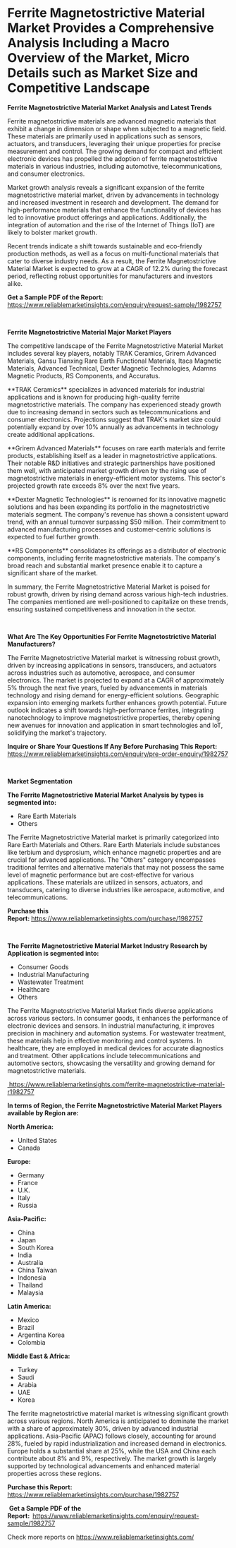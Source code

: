 <p><h1>Ferrite Magnetostrictive Material Market Provides a Comprehensive Analysis Including a Macro Overview of the Market, Micro Details such as Market Size and Competitive Landscape</h1></p><p><strong>Ferrite Magnetostrictive Material Market Analysis and Latest Trends</strong></p>
<p><p>Ferrite magnetostrictive materials are advanced magnetic materials that exhibit a change in dimension or shape when subjected to a magnetic field. These materials are primarily used in applications such as sensors, actuators, and transducers, leveraging their unique properties for precise measurement and control. The growing demand for compact and efficient electronic devices has propelled the adoption of ferrite magnetostrictive materials in various industries, including automotive, telecommunications, and consumer electronics.</p><p>Market growth analysis reveals a significant expansion of the ferrite magnetostrictive material market, driven by advancements in technology and increased investment in research and development. The demand for high-performance materials that enhance the functionality of devices has led to innovative product offerings and applications. Additionally, the integration of automation and the rise of the Internet of Things (IoT) are likely to bolster market growth.</p><p>Recent trends indicate a shift towards sustainable and eco-friendly production methods, as well as a focus on multi-functional materials that cater to diverse industry needs. As a result, the Ferrite Magnetostrictive Material Market is expected to grow at a CAGR of 12.2% during the forecast period, reflecting robust opportunities for manufacturers and investors alike.</p></p>
<p><strong>Get a Sample PDF of the Report:&nbsp;</strong> <a href="https://www.reliablemarketinsights.com/enquiry/request-sample/1982757?utm_campaign=2636&utm_medium=2&utm_source=Github&utm_content=ia&utm_term=03042025&utm_id=ferrite-magnetostrictive-material">https://www.reliablemarketinsights.com/enquiry/request-sample/1982757</a></p>
<p>&nbsp;</p>
<p><strong>Ferrite Magnetostrictive Material Major Market Players</strong></p>
<p><p>The competitive landscape of the Ferrite Magnetostrictive Material Market includes several key players, notably TRAK Ceramics, Grirem Advanced Materials, Gansu Tianxing Rare Earth Functional Materials, Itaca Magnetic Materials, Advanced Technical, Dexter Magnetic Technologies, Adamns Magnetic Products, RS Components, and Accuratus. </p><p>**TRAK Ceramics** specializes in advanced materials for industrial applications and is known for producing high-quality ferrite magnetostrictive materials. The company has experienced steady growth due to increasing demand in sectors such as telecommunications and consumer electronics. Projections suggest that TRAK's market size could potentially expand by over 10% annually as advancements in technology create additional applications.</p><p>**Grirem Advanced Materials** focuses on rare earth materials and ferrite products, establishing itself as a leader in magnetostrictive applications. Their notable R&D initiatives and strategic partnerships have positioned them well, with anticipated market growth driven by the rising use of magnetostrictive materials in energy-efficient motor systems. This sector's projected growth rate exceeds 8% over the next five years.</p><p>**Dexter Magnetic Technologies** is renowned for its innovative magnetic solutions and has been expanding its portfolio in the magnetostrictive materials segment. The company's revenue has shown a consistent upward trend, with an annual turnover surpassing $50 million. Their commitment to advanced manufacturing processes and customer-centric solutions is expected to fuel further growth.</p><p>**RS Components** consolidates its offerings as a distributor of electronic components, including ferrite magnetostrictive materials. The company's broad reach and substantial market presence enable it to capture a significant share of the market.</p><p>In summary, the Ferrite Magnetostrictive Material Market is poised for robust growth, driven by rising demand across various high-tech industries. The companies mentioned are well-positioned to capitalize on these trends, ensuring sustained competitiveness and innovation in the sector.</p></p>
<p>&nbsp;</p>
<p><strong>What Are The Key Opportunities For Ferrite Magnetostrictive Material Manufacturers?</strong></p>
<p><p>The Ferrite Magnetostrictive Material market is witnessing robust growth, driven by increasing applications in sensors, transducers, and actuators across industries such as automotive, aerospace, and consumer electronics. The market is projected to expand at a CAGR of approximately 5% through the next five years, fueled by advancements in materials technology and rising demand for energy-efficient solutions. Geographic expansion into emerging markets further enhances growth potential. Future outlook indicates a shift towards high-performance ferrites, integrating nanotechnology to improve magnetostrictive properties, thereby opening new avenues for innovation and application in smart technologies and IoT, solidifying the market's trajectory.</p></p>
<p><strong>Inquire or Share Your Questions If Any Before Purchasing This Report:</strong> <a href="https://www.reliablemarketinsights.com/enquiry/pre-order-enquiry/1982757?utm_campaign=2636&utm_medium=2&utm_source=Github&utm_content=ia&utm_term=03042025&utm_id=ferrite-magnetostrictive-material">https://www.reliablemarketinsights.com/enquiry/pre-order-enquiry/1982757</a></p>
<p>&nbsp;</p>
<p><strong>Market Segmentation</strong></p>
<p><strong>The Ferrite Magnetostrictive Material Market Analysis by types is segmented into:</strong></p>
<p><ul><li>Rare Earth Materials</li><li>Others</li></ul></p>
<p><p>The Ferrite Magnetostrictive Material market is primarily categorized into Rare Earth Materials and Others. Rare Earth Materials include substances like terbium and dysprosium, which enhance magnetic properties and are crucial for advanced applications. The "Others" category encompasses traditional ferrites and alternative materials that may not possess the same level of magnetic performance but are cost-effective for various applications. These materials are utilized in sensors, actuators, and transducers, catering to diverse industries like aerospace, automotive, and telecommunications.</p></p>
<p><strong>Purchase this Report:&nbsp;</strong><a href="https://www.reliablemarketinsights.com/purchase/1982757?utm_campaign=2636&utm_medium=2&utm_source=Github&utm_content=ia&utm_term=03042025&utm_id=ferrite-magnetostrictive-material">https://www.reliablemarketinsights.com/purchase/1982757</a></p>
<p>&nbsp;</p>
<p><strong>The Ferrite Magnetostrictive Material Market Industry Research by Application is segmented into:</strong></p>
<p><ul><li>Consumer Goods</li><li>Industrial Manufacturing</li><li>Wastewater Treatment</li><li>Healthcare</li><li>Others</li></ul></p>
<p><p>The Ferrite Magnetostrictive Material Market finds diverse applications across various sectors. In consumer goods, it enhances the performance of electronic devices and sensors. In industrial manufacturing, it improves precision in machinery and automation systems. For wastewater treatment, these materials help in effective monitoring and control systems. In healthcare, they are employed in medical devices for accurate diagnostics and treatment. Other applications include telecommunications and automotive sectors, showcasing the versatility and growing demand for magnetostrictive materials.</p></p>
<p><a href="https://www.reliablemarketinsights.com/ferrite-magnetostrictive-material-r1982757?utm_campaign=2636&utm_medium=2&utm_source=Github&utm_content=ia&utm_term=03042025&utm_id=ferrite-magnetostrictive-material">&nbsp;https://www.reliablemarketinsights.com/ferrite-magnetostrictive-material-r1982757</a></p>
<p><strong>In terms of Region, the Ferrite Magnetostrictive Material Market Players available by Region are:</strong></p>
<p>
    <p> <strong> North America: </strong>
        <ul>
            <li>United States</li>
            <li>Canada</li>
        </ul>
        </p> 
    <p> <strong> Europe: </strong>
        <ul>
            <li>Germany</li>
            <li>France</li>
            <li>U.K.</li>
            <li>Italy</li>
            <li>Russia</li>
        </ul>
        </p> 
    <p> <strong> Asia-Pacific: </strong>
        <ul>
            <li>China</li>
            <li>Japan</li>
            <li>South Korea</li>
            <li>India</li>
            <li>Australia</li>
            <li>China Taiwan</li>
            <li>Indonesia</li>
            <li>Thailand</li>
            <li>Malaysia</li>
        </ul>
        </p> 
    <p> <strong> Latin America: </strong>
        <ul>
            <li>Mexico</li>
            <li>Brazil</li>
            <li>Argentina Korea</li>
            <li>Colombia</li>
        </ul>
        </p> 
    <p> <strong> Middle East & Africa: </strong>
        <ul>
            <li>Turkey</li>
            <li>Saudi</li>
            <li>Arabia</li>
            <li>UAE</li>
            <li>Korea</li>
        </ul>
    </p>
    </p>
<p><p>The ferrite magnetostrictive material market is witnessing significant growth across various regions. North America is anticipated to dominate the market with a share of approximately 30%, driven by advanced industrial applications. Asia-Pacific (APAC) follows closely, accounting for around 28%, fueled by rapid industrialization and increased demand in electronics. Europe holds a substantial share at 25%, while the USA and China each contribute about 8% and 9%, respectively. The market growth is largely supported by technological advancements and enhanced material properties across these regions.</p></p>
<p><strong>Purchase this Report: </strong><a href="https://www.reliablemarketinsights.com/purchase/1982757?utm_campaign=2636&utm_medium=2&utm_source=Github&utm_content=ia&utm_term=03042025&utm_id=ferrite-magnetostrictive-material">https://www.reliablemarketinsights.com/purchase/1982757</a></p>
<p>&nbsp;<strong>Get a Sample PDF of the Report:&nbsp;&nbsp;</strong><a href="https://www.reliablemarketinsights.com/enquiry/request-sample/1982757?utm_campaign=2636&utm_medium=2&utm_source=Github&utm_content=ia&utm_term=03042025&utm_id=ferrite-magnetostrictive-material">https://www.reliablemarketinsights.com/enquiry/request-sample/1982757</a></p>
<p><strong></strong></p>
<p>Check more reports on <a href="https://www.reliablemarketinsights.com/?utm_campaign=2636&utm_medium=2&utm_source=Github&utm_content=ia&utm_term=03042025&utm_id=ferrite-magnetostrictive-material">https://www.reliablemarketinsights.com/</a></p>